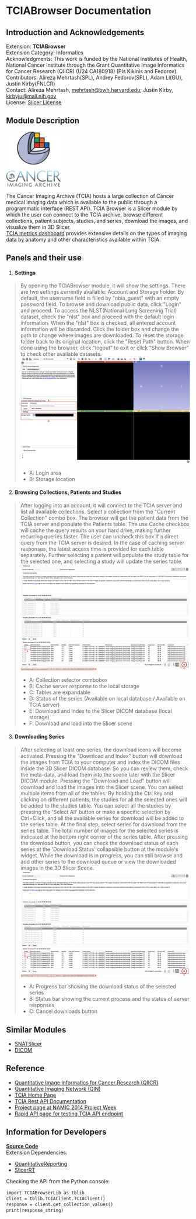 TCIABrowser Documentation
=========================


## Introduction and Acknowledgements
Extension: **TCIABrowser** <br>
Extension Category: Informatics <br>
Acknowledgments: This work is funded by the National Institutes of Health, National Cancer Institute through the Grant Quantitative Image Informatics for Cancer Research (QIICR) (U24 CA180918) (PIs Kikinis and Fedorov). <br>
Contributors: Alireza Mehrtash(SPL), Andrey Fedorov(SPL), Adam Li(GU), Justin Kirby(FNLCR) <br>
Contact: Alireza Mehrtash, <email>mehrtash@bwh.harvard.edu</email>; Justin Kirby, <email>kirbyju@mail.nih.gov</email> <br>
License: [Slicer License](https://github.com/Slicer/Slicer/blob/main/License.txt) <br>


## Module Description
<img src="TCIABrowser.png" width="150">

The Cancer Imaging Archive (TCIA) hosts a large collection of Cancer medical imaging data which is available to the public through a programmatic interface (REST API). TCIA Browser is a Slicer module by which the user can connect to the TCIA archive, browse different collections, patient subjects, studies, and series, download the images, and visualize them in 3D Slicer.<br>
[TCIA metrics dashboard](https://www.cancerimagingarchive.net/stats) provides extensive details on the types of imaging data by anatomy and other characteristics available within TCIA.


## Panels and their use
1. #### Settings
> By opening the TCIABrowser module, it will show the settings. There are two settings currently available: Account and Storage Folder.
> By default, the username field is filled by "nbia_guest" with an empty password field.
> To browse and download public data, click "Login" and proceed.
> To access the NLST(National Lung Screening Trial) dataset, check the "nlst" box and proceed with the default login information.
> When the "nlst" box is checked, all entered account information will be discarded.
> Click the folder box and change the path to change where images are downloaded.
> To reset the storage folder back to its original location, click the "Reset Path" button.
> When done using the browser, click "logout" to exit or click "Show Browser" to check other available datasets.
> ![Settings Screenshot](TCIABrowser/Resources/Screenshot/Settings.png)
> - A: Login area
> - B: Storage location

2. #### Browsing Collections, Patients and Studies
> After logging into an account, it will connect to the TCIA server and list all available collections.
> Select a collection from the "Current Collection" combo box.
> The browser will get the patient data from the TCIA server and populate the Patients table.
> The use Cache checkbox will cache the query results on your hard drive, making further recurring queries faster.
> The user can uncheck this box if a direct query from the TCIA server is desired. In the case of caching server responses, the latest access time is provided for each table separately.
> Further selecting a patient will populate the study table for the selected one, and selecting a study will update the series table.
> ![Downloading Data Screenshot](TCIABrowser/Resources/Screenshot/Downloading.png)
> - A: Collection selector combobox
> - B: Cache server response to the local storage
> - C: Tables are expandable
> - D: Status of the series (Available on local database / Available on TCIA server)
> - E: Download and Index to the Slicer DICOM database (local storage)
> - F: Download and load into the Slicer scene

3. #### Downloading Series
> After selecting at least one series, the download icons will become activated.
> Pressing the "Download and Index" button will download the images from TCIA to your computer and index the DICOM files inside the 3D Slicer DICOM database.
> So you can review them, check the meta-data, and load them into the scene later with the Slicer DICOM module.
> Pressing the "Download and Load" button will download and load the images into the Slicer scene.
> You can select multiple items from all of the tables.
> By holding the Ctrl key and clicking on different patients, the studies for all the selected ones will be added to the studies table.
> You can select all the studies by pressing the 'Select All' button or make a specific selection by Ctrl+Click, and all the available series for download will be added to the series table.
> At the final step, select series for download from the series table.
> The total number of images for the selected series is indicated at the bottom right corner of the series table.
> After pressing the download button, you can check the download status of each series at the 'Download Status' collapsible button at the module's widget.
> While the download is in progress, you can still browse and add other series to the download queue or view the downloaded images in the 3D Slicer Scene.
> ![Downloading Data Screenshot](TCIABrowser/Resources/Screenshot/Downloading.png)
> - A: Progress bar showing the download status of the selected series
> - B: Status bar showing the current process and the status of server responses
> - C: Cancel downloads button


## Similar Modules
- [SNATSlicer](https://github.com/NrgXnat/XNATSlicer.git)
- [DICOM](https://slicer.readthedocs.io/en/latest/user_guide/modules/dicom.html)

## Reference
- [Quantitative Image Informatics for Cancer Research (QIICR)](http://qiicr.org/)
- [Quantitative Imaging Network (QIN)](https://imaging.cancer.gov/programs_resources/specialized_initiatives/qin/about/default.htm)
- [TCIA Home Page](https://cancerimagingarchive.net/)
- [TCIA Rest API Documentation](https://wiki.cancerimagingarchive.net/display/Public/TCIA+Programmatic+Interface+REST+API+Guides)
- [Project page at NAMIC 2014 Project Week](http://www.na-mic.org/Wiki/index.php/2014_Project_Week:TCIA_Browser_Extension_in_Slicer)
- [Rapid API page for testing TCIA API endpoint](https://rapidapi.com/tcia/api/the-cancer-imaging-archive/)


## Information for Developers
**[Source Code](https://github.com/QIICR/TCIABrowser.git)**
<br>
Extension Dependencies:
- [QuantitativeReporting](https://qiicr.gitbook.io/quantitativereporting-guide/)
- [SlicerRT](http://slicerrt.github.io)

Checking the API from the Python console:
```
import TCIABrowserLib as tblib
client = tblib.TCIAClient.TCIAClient()
response = client.get_collection_values()
print(response_string)
```
